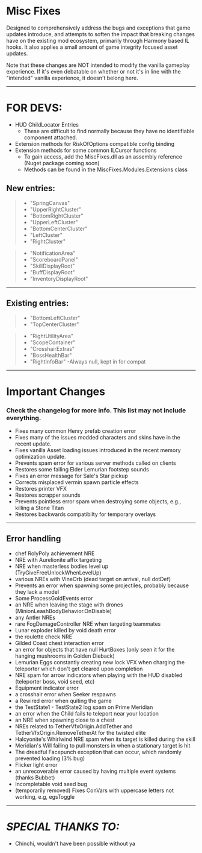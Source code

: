 # Misc Fixes

Designed to comprehensively address the bugs and exceptions that game updates introduce, and attempts to soften the impact that breaking changes have on the existing mod ecosystem, primarily through Harmony based IL hooks. It also applies a small amount of game integrity focused asset updates. 

Note that these changes are NOT intended to modify the vanilla gameplay experience. If it's even debatable on whether or not it's in line with the "intended" vanilla experience, it doesn't belong here.

---

# FOR DEVS:

- HUD ChildLocator Entries
  - These are difficult to find normally because they have no identifiable component attached.
- Extension methods for RiskOfOptions compatible config binding
- Extension methods for some common ILCursor functions
  - To gain access, add the MiscFixes.dll as an assembly reference (Nuget package coming soon)
  - Methods can be found in the MiscFixes.Modules.Extensions class

## New entries:

> - "SpringCanvas"
> - "UpperRightCluster"
> - "BottomRightCluster"
> - "UpperLeftCluster"
> - "BottomCenterCluster"
> - "LeftCluster"
> - "RightCluster"

> - "NotificationArea"
> - "ScoreboardPanel"
> - "SkillDisplayRoot"
> - "BuffDisplayRoot"
> - "InventoryDisplayRoot"

---

## Existing entries:

> - "BottomLeftCluster"
> - "TopCenterCluster"


> - "RightUtilityArea"
> - "ScopeContainer"
> - "CrosshairExtras"
> - "BossHealthBar"
> - "RightInfoBar" -Always null, kept in for compat

---

# Important Changes
### Check the changelog for more info. This list may not include everything.

- Fixes many common Henry prefab creation error
- Fixes many of the issues modded characters and skins have in the recent update.
- Fixes vanilla Asset loading issues introduced in the recent memory optimization update.
- Prevents spam error for various server methods called on clients
- Restores some failing Elder Lemurian footstep sounds
- Fixes an error message for Sale's Star pickup
- Corrects misplaced vermin spawn particle effects
- Restores printer VFX
- Restores scrapper sounds
- Prevents pointless error spam when destroying some objects, e.g., killing a Stone Titan
- Restores backwards compatibilty for temporary overlays

---
## Error handling
- chef RolyPoly achievement NRE
- NRE with Aurelionite affix targeting
- NRE when masterless bodies level up (TryGiveFreeUnlockWhenLevelUp)
- various NREs with VineOrb (dead target on arrival, null dotDef)
- Prevents an error when spawning some projectiles, probably because they lack a model
- Some ProcessGoldEvents error
- an NRE when leaving the stage with drones (MinionLeashBodyBehavior.OnDisable)
- any Antler NREs
- rare FogDamageController NRE when targeting teammates
- Lunar exploder killed by void death error
- the roulette check NRE
- Gilded Coast chest interaction error
- an error for objects that have null HurtBoxes (only seen it for the hanging mushrooms in Golden Dieback)
- Lemurian Eggs constantly creating new lock VFX when charging the teleporter which don't get cleared upon completion
- NRE spam for arrow indicators when playing with the HUD disabled (teleporter boss, void seed, etc)
- Equipment indicator error
- a crosshair error when Seeker respawns
- a Rewired error when quiting the game
- the TestState1 - TestState2 log spam on Prime Meridian
- an error when the Child fails to teleport near your location
- an NRE when spawning close to a chest
- NREs related to TetherVfxOrigin.AddTether and TetherVfxOrigin.RemoveTetherAt for the twisted elite
- Halcyonite's Whirlwind NRE spam when its target is killed during the skill
- Meridian's Will failing to pull monsters in when a stationary target is hit
- The dreadful Facepunch exception that can occur, which randomly prevented loading (3% bug)
- Flicker light error
- an unrecoverable error caused by having multiple event systems (thanks Bubbet)
- Incompletable void seed bug
- (temporarily removed) Fixes ConVars with uppercase letters not working, e.g, egsToggle



---

# _SPECIAL THANKS TO:_

- Chinchi, wouldn't have been possible without ya
